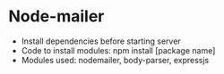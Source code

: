 # Node-mailer
- Install dependencies before starting server
- Code to install modules: npm install [package name]
- Modules used: nodemailer, body-parser, expressjs

